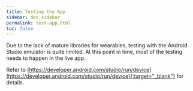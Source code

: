 ```yaml
---
title: Testing the App
sidebar: doc_sidebar
permalink: test-app.html
toc: false
---
```



Due to the lack of mature libraries for wearables, testing with the Android Studio emulator is quite limited. At this point in time, most of the testing needs to happen in the live app.

Refer to [https://developer.android.com/studio/run/device](https://developer.android.com/studio/run/device){:target="_blank"} for details.